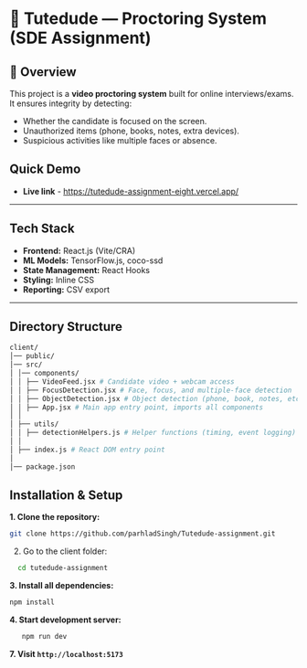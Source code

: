 # 🎥 Tutedude — Proctoring System (SDE Assignment)

## 📌 Overview
This project is a **video proctoring system** built for online interviews/exams.  
It ensures integrity by detecting:
- Whether the candidate is focused on the screen.
- Unauthorized items (phone, books, notes, extra devices).
- Suspicious activities like multiple faces or absence.


## Quick Demo

- **Live link** - https://tutedude-assignment-eight.vercel.app/

---

##  Tech Stack
- **Frontend:** React.js (Vite/CRA)
- **ML Models:** TensorFlow.js, coco-ssd
- **State Management:** React Hooks
- **Styling:** Inline CSS
- **Reporting:** CSV export

---

## Directory Structure
```bash
client/
│── public/
│── src/
│ │── components/
│ │ ├── VideoFeed.jsx # Candidate video + webcam access
│ │ ├── FocusDetection.jsx # Face, focus, and multiple-face detection
│ │ ├── ObjectDetection.jsx # Object detection (phone, book, notes, etc.)
│ │ ├── App.jsx # Main app entry point, imports all components
│ │
│ ├── utils/
│ │ ├── detectionHelpers.js # Helper functions (timing, event logging)
│ │
│ ├── index.js # React DOM entry point
│
│── package.json
```

##  Installation & Setup

**1. Clone the repository:**
   ```bash
   git clone https://github.com/parhladSingh/Tutedude-assignment.git
```

2. Go to the client folder:
 ```bash
   cd tutedude-assignment
```
**3. Install all dependencies:**
```bash
npm install
```
**4. Start development server:**
```bash
   npm run dev
 ```
**7. Visit `http://localhost:5173`**

